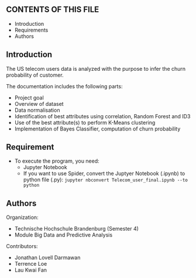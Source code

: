 CONTENTS OF THIS FILE
---------------------
* Introduction
* Requirements
* Authors

Introduction
------------
The US telecom users data is analyzed with the purpose to infer the churn probability of customer.   

The documentation includes the following parts:
* Project goal
* Overview of dataset 
* Data normalisation
* Identification of best attributes using correlation, Random Forest and ID3
* Use of the best attribute(s) to perform K-Means clustering
* Implementation of Bayes Classifier, computation of churn probability

Requirement
-----------
* To execute the program, you need:
	- Jupyter Notebook
	- If you want to use Spider, convert the Juptyer Notebook (.ipynb) to python file (.py):
		`jupyter nbconvert Telecom_user_final.ipynb --to python` 


Authors
-------

Organization: 
* Technische Hochschule Brandenburg (Semester 4)
* Module Big Data and Predictive Analysis

Contributors:
* Jonathan Lovell Darmawan
* Terrence Loe
* Lau Kwai Fan

